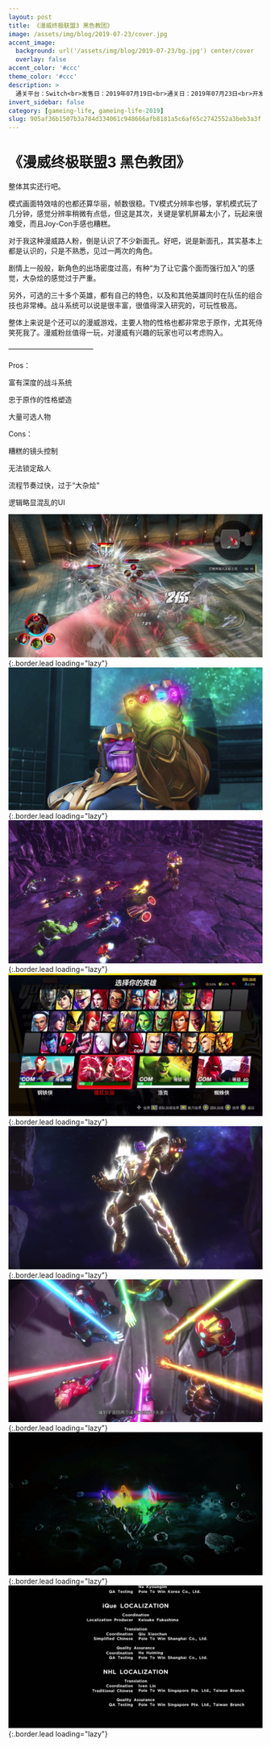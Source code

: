 ```yaml
---
layout: post
title: 《漫威终极联盟3 黑色教团》
image: /assets/img/blog/2019-07-23/cover.jpg
accent_image: 
  background: url('/assets/img/blog/2019-07-23/bg.jpg') center/cover
  overlay: false
accent_color: '#ccc'
theme_color: '#ccc'
description: >
  通关平台：Switch<br>发售日：2019年07月19日<br>通关日：2019年07月23日<br>开发商：Team Ninja<br>发行商：Nintendo
invert_sidebar: false
category: [gameing-life, gameing-life-2019]
slug: 905af36b1507b3a784d334061c948666afb8181a5c6af65c2742552a3beb3a3f
---
```


# 《漫威终极联盟3 黑色教团》

整体其实还行吧。

模式画面特效啥的也都还算华丽，帧数很稳。TV模式分辨率也够，掌机模式玩了几分钟，感觉分辨率稍微有点低，但这是其次，关键是掌机屏幕太小了，玩起来很难受，而且Joy-Con手感也糟糕。

对于我这种漫威路人粉，倒是认识了不少新面孔。好吧，说是新面孔，其实基本上都是认识的，只是不熟悉，见过一两次的角色。

剧情上一般般，新角色的出场密度过高，有种“为了让它露个面而强行加入”的感觉，大杂烩的感觉过于严重。

另外，可选的三十多个英雄，都有自己的特色，以及和其他英雄同时在队伍的组合技也非常棒。战斗系统可以说是很丰富，很值得深入研究的，可玩性极高。

整体上来说是个还可以的漫威游戏，主要人物的性格也都非常忠于原作，尤其死侍笑死我了。漫威粉丝值得一玩，对漫威有兴趣的玩家也可以考虑购入。

————————————

Pros：

富有深度的战斗系统

忠于原作的性格塑造

大量可选人物

Cons：

糟糕的镜头控制

无法锁定敌人

流程节奏过快，过于“大杂烩”

逻辑略显混乱的UI

![](/assets/img/blog/2019-07-23/1.jpg){:.border.lead loading="lazy"}
![](/assets/img/blog/2019-07-23/2.jpg){:.border.lead loading="lazy"}
![](/assets/img/blog/2019-07-23/3.jpg){:.border.lead loading="lazy"}
![](/assets/img/blog/2019-07-23/4.jpg){:.border.lead loading="lazy"}
![](/assets/img/blog/2019-07-23/5.jpg){:.border.lead loading="lazy"}
![](/assets/img/blog/2019-07-23/6.jpg){:.border.lead loading="lazy"}
![](/assets/img/blog/2019-07-23/7.jpg){:.border.lead loading="lazy"}
![](/assets/img/blog/2019-07-23/8.jpg){:.border.lead loading="lazy"}

